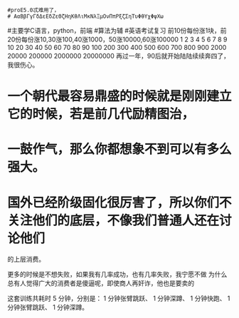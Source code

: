     #proE5.0忒难用了，
    # ΑαΒβΓγΓδΔεΕδΖεΘζΗηΚθΛιΜκΝλΞμΟνΠπΡξζΣηΤυΦθΥχΦψΧω
#主要学C语言，python，前端
#算法为辅
#英语考试复习
前10份每份涨1块，前20份每份涨10,30涨100,40涨1000，50涨10000,60涨100000
1 2 3 4 5 6 7 8 9 10
20 30 40 50 60 70 80 90 100
200 300 400 500 600 700 800 900
2000
20000
200000
2000000
20000000
再过一年，90后就开始陆陆续续奔四了，我很伤心。
# 一个朝代最容易鼎盛的时候就是刚刚建立它的时候，若是前几代励精图治，
# 一鼓作气，那么你都想象不到可以有多么强大。
# 国外已经阶级固化很厉害了，所以你们不关注他们的底层，不像我们普通人还在讨论他们
的上层消费。

更多的时候是不想失败，如果我有几率成功，也有几率失败，我宁愿不做
为什么总有人觉得广大的消费者是傻逼呢，即使商人再奸诈，他也是要卖的

这套训练共耗时 5 分钟，分别是：
    1 分钟张臂跳跃、
    1 分钟深蹲、
    1 分钟快跑、 
    1 分钟张臂跳跃、
    1 分钟深蹲。